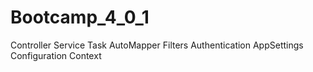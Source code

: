 # Bootcamp_4_0_1

Controller
Service
Task
AutoMapper
Filters
Authentication
AppSettings
Configuration
Context
